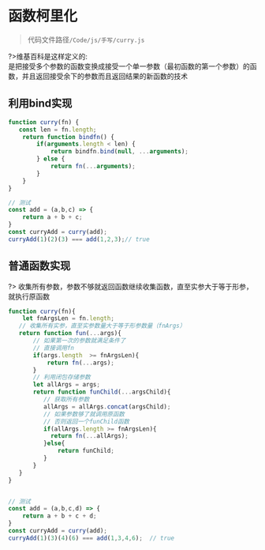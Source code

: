 # 函数柯里化
> 代码文件路径`/Code/js/手写/curry.js`   
   
?>维基百科是这样定义的:  
   是把接受多个参数的函数变换成接受一个单一参数（最初函数的第一个参数）的函数，并且返回接受余下的参数而且返回结果的新函数的技术
## 利用bind实现
```js
function curry(fn) {
   const len = fn.length;
    return function bindfn() {  
        if(arguments.length < len) {
            return bindfn.bind(null, ...arguments); 
        } else {
            return fn(...arguments);
        }
    }
}

// 测试
const add = (a,b,c) => {
    return a + b + c;
}
const curryAdd = curry(add);
curryAdd(1)(2)(3) === add(1,2,3);// true
```


## 普通函数实现
?> 收集所有参数，参数不够就返回函数继续收集函数，直至实参大于等于形参，就执行原函数
```js
function curry(fn){
    let fnArgsLen = fn.length;
   // 收集所有实参，直至实参数量大于等于形参数量（fnArgs）
   return function fun(...args){
       // 如果第一次的参数就满足条件了
       // 直接调用fn   
       if(args.length  >= fnArgsLen){
           return fn(...args);
       }
       // 利用闭包存储参数   
       let allArgs = args;
       return function funChild(...argsChild){
          // 获取所有参数   
          allArgs = allArgs.concat(argsChild);
          // 如果参数够了就调用原函数
          // 否则返回一个funChild函数  
          if(allArgs.length >= fnArgsLen){
            return fn(...allArgs);
          }else{
              return funChild;
          }
       }
   }
}


// 测试
const add = (a,b,c,d) => {
    return a + b + c + d;
}
const curryAdd = curry(add); 
curryAdd(1)(3)(4)(6) === add(1,3,4,6);  // true
```
